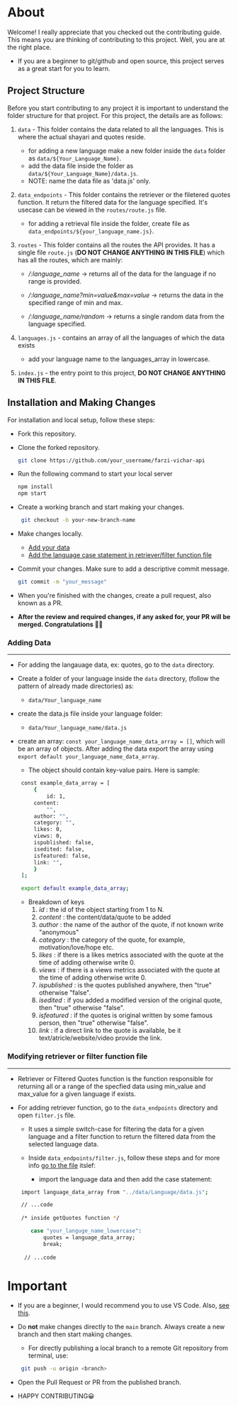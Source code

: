 # About
 Welcome! I really appreciate that you checked out the contributing guide. This means you are thinking of contributing to this project. Well, you are at the right place.
 - If you are a beginner to git/github and open source, this project serves as a great start for you to learn.

## Project Structure
 Before you start contributing to any project it is important to understand the folder structure for that project.
 For this project, the details are as follows:

 1) `data` - This folder contains the data related to all the languages. This is where the actual shayari and quotes reside. 
 
       - for adding a new language make a new folder inside the `data` folder as `data/${Your_Language_Name}`. 
       - add the data file inside the folder as `data/${Your_Language_Name}/data.js`. 
       - NOTE: name the data file as 'data.js' only. 
       
 2) `data_endpoints` - This folder contains the retriever or the filetered quotes function. It return the filtered data for the language specified. It's usecase can be viewed in the `routes/route.js` file. <br>
 
     - for adding a retrieval file inside the folder, create file as `data_endpoints/${your_language_name.js}`. 
     
 3) `routes` - This folder contains all the routes the API provides. It has a single file `route.js` (**DO NOT CHANGE ANYTHING IN THIS FILE**) which has all the routes, which are mainly: <br>
    
     - */:language_name* -> returns all of the data for the language if no range is provided.
    
     - */:language_name?min=value&max=value* -> returns the data in the specified range of min and max. 

     - */:language_name/random* -> returns a single random data from the language specified. 
     
  <!-- -  For contributing to this file, prefer reading the instructions in the file, but the brief is as follows:- <br>
  
     - import the required retrieval file from the data_endpoints folder in route.js as:
        
        - `import your_langauge_name from "../data_endpoints/your_langauge_name.js";` <br>
        
     - add the case statement in switch-case in each each route as instructed in the file. -->
       
 4) `languages.js` - contains an array of all the languages of which the data exists
     - add your language name to the languages_array in lowercase.
       
 5) `index.js` - the entry point to this project, **DO NOT CHANGE ANYTHING IN THIS FILE**.

## Installation and Making Changes
 For installation and local setup, follow these steps:

- Fork this repository.

- Clone the forked repository.

  ```bash
  git clone https://github.com/your_username/farzi-vichar-api
  ```

- Run the following command to start your local server

  ```bash
  npm install
  npm start
  ```

- Create a working branch and start making your changes.

  ```bash
   git checkout -b your-new-branch-name
  ```

- Make changes locally.
    - [Add your data](#adding-data)
    - [Add the language case statement in retriever/filter function file](#modifying-retriever-or-filter-function-file)
    <!-- - [Add the Case Statements](#adding-case-statements-inside-route) -->

- Commit your changes. Make sure to add a descriptive commit message.

  ```bash
  git commit -m "your_message"
  ```

- When you're finished with the changes, create a pull request, also known as a PR.

- **After the review and required changes, if any asked for, your PR will be merged.
Congratulations 🎉🎉**

### Adding Data 
<hr>

 - For adding the langauage data, ex: quotes, go to the `data` directory.
 - Create a folder of your language inside the `data` directory, (follow the pattern of already made directories) as:
   - `data/Your_language_name`
 - create the data.js file inside your language folder:
   - `data/Your_language_name/data.js`
 - create an array: `const your_language_name_data_array = []`, which will be an array of objects. After adding the data export the array using `export default your_language_name_data_array`.

   - The object should contain key-value pairs. Here is sample:

   ```bash
    const example_data_array = [
        {
            id: 1,
        content:
            "",
        author: "",
        category: "",
        likes: 0,
        views: 0,
        ispublished: false,
        isedited: false,
        isfeatured: false,
        link: "",
        }
    ];

    export default example_data_array;
   ```
   - Breakdown of keys
     1. *id* : the id of the object starting from 1 to N.
     2. *content* : the content/data/quote to be added
     3. *author* : the name of the author of the quote, if not known write "anonymous"
     4. *category* : the category of the quote, for example, motivation/love/hope etc. 
     5. *likes* : if there is a likes metrics associated with the quote at the time of adding otherwise write 0.
     6. *views* : if there is a views metrics associated with the quote at the time of adding otherwise write 0.
     7. *ispublished* : is the quotes published anywhere, then "true" otherwise "false".
     8. *isedited* : if you added a modified version of the original quote, then "true" otherwise "false".
     9. *isfeatured* : if the quotes is original written by some famous person, then "true" otherwise "false".
     10. *link* : if a direct link to the quote is available, be it text/atricle/website/video provide the link.

### Modifying retriever or filter function file 
<hr>

 - Retriever or Filtered Quotes function is the function responsible for returning all or a range of the specfied data using min_value and max_value for a given language if exists.
 - For adding retriever function, go to the `data_endpoints` directory and open `filter.js` file.

    - It uses a simple switch-case for filtering the data for a given language and a filter function to return the filtered data from the selected language data.

    - Inside `data_endpoints/filter.js`, follow these steps and for more info [go to the file](../data_endpoints/filter.js) itslef:
      - import the language data and then add the case statement:

    ```bash
     import language_data_array from "../data/Language/data.js";

     // ...code
     
     /* inside getQuotes function */

        case "your_languge_name_lowercase": 
            quotes = language_data_array;
            break;
      
      // ...code
      ```

# Important
 - If you are a beginner, I would recommend you to use VS Code. Also, [see this](https://www.youtube.com/playlist?list=PLpPVLI0A0OkLBWbcctmGxxF6VHWSQw1hi).

 - Do **not** make changes directly to the `main` branch. Always create a new branch and then start making changes.
   - For directly publishing a local branch to a remote Git repository from terminal, use:
   ```bash
    git push -u origin <branch>
   ```
 - Open the Pull Request or PR from the published branch.
 - HAPPY CONTRIBUTING😀
